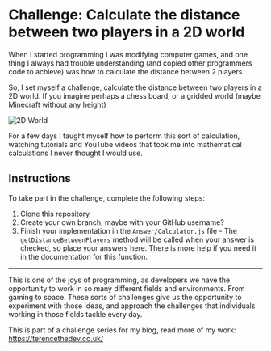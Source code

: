 # Challenge: Calculate the distance between two players in a 2D world
When I started programming I was modifying computer games, and one thing I always had trouble understanding (and copied other programmers code to achieve) was how to calculate the distance between 2 players.

So, I set myself a challenge, calculate the distance between two players in a 2D world. If you imagine perhaps a chess board, or a gridded world (maybe Minecraft without any height)

![2D World](https://terencethedev.co.uk/wp-content/uploads/2019/08/graph.jpg)

For a few days I taught myself how to perform this sort of calculation, watching tutorials and YouTube videos that took me into mathematical calculations I never thought I would use.

## Instructions

To take part in the challenge, complete the following steps:

1. Clone this repository
2. Create your own branch, maybe with your GitHub username?
3. Finish your implementation in the `Answer/Calculator.js` file - The `getDistanceBetweenPlayers` method will be called when your answer is checked, so place your answers here. There is more help if you need it in the documentation for this function.

---

This is one of the joys of programming, as developers we have the opportunity to work in so many different fields and environments. From gaming to space. These sorts of challenges give us the opportunity to experiment with those ideas, and approach the challenges that individuals working in those fields tackle every day.

This is part of a challenge series for my blog, read more of my work: https://terencethedev.co.uk/
